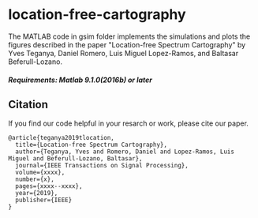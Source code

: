 # location-free-cartography
The MATLAB code in gsim folder implements the simulations and plots the figures described in the paper "Location-free Spectrum Cartography" by Yves Teganya,  Daniel Romero, Luis Miguel Lopez-Ramos, and Baltasar Beferull-Lozano.

##### Requirements: Matlab 9.1.0(2016b) or later
## Citation
If you find our code helpful in your resarch or work, please cite our paper.
```
@article{teganya2019tlocation,
  title={Location-free Spectrum Cartography},
  author={Teganya, Yves and Romero, Daniel and Lopez-Ramos, Luis Miguel and Beferull-Lozano, Baltasar},
  journal={IEEE Transactions on Signal Processing},
  volume={xxxx},
  number={x},
  pages={xxxx--xxxx},
  year={2019},
  publisher={IEEE}
}
```
